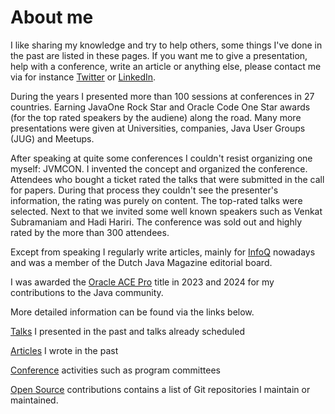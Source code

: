 # About me
I like sharing my knowledge and try to help others, some things I've done in the past are listed in these pages. If you want me to give a presentation, help with a conference, write an article or anything else, please contact me via 
for instance [Twitter](https://twitter.com/johanjanssen42) or [LinkedIn](https://www.linkedin.com/in/johanjanssen2001/).

During the years I presented more than 100 sessions at conferences in 27 countries. Earning JavaOne Rock Star and Oracle Code One Star awards (for the top rated speakers by the audiene) along the road. Many more presentations were given at Universities, companies, Java User Groups (JUG) and Meetups.

After speaking at quite some conferences I couldn't resist organizing one myself: JVMCON. I invented the concept and organized the conference. Attendees who bought a ticket rated the talks that were submitted in the call for papers. During that process they couldn't see the presenter's information, the rating was purely on content. The top-rated talks were selected. Next to that we invited some well known speakers such as Venkat Subramaniam and Hadi Hariri. The conference was sold out and highly rated by the more than 300 attendees.

Except from speaking I regularly write articles, mainly for [InfoQ](https://www.infoq.com/profile/Johan-Janssen/) nowadays and was a member of the Dutch Java Magazine editorial board.

I was awarded the [Oracle ACE Pro](https://ace.oracle.com/) title in 2023 and 2024 for my contributions to the Java community.

More detailed information can be found via the links below.

[Talks](Talks.md) I presented in the past and talks already scheduled

[Articles](Articles.md) I wrote in the past

[Conference](Conference%20activities.md) activities such as program committees

[Open Source](OpenSource.md) contributions contains a list of Git repositories I maintain or maintained.


